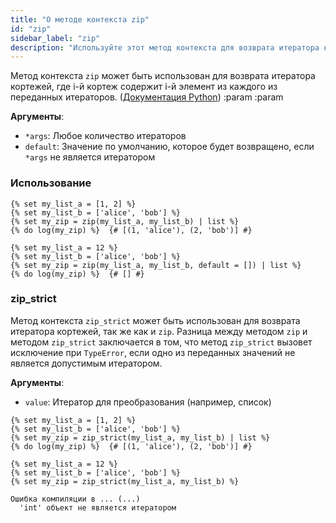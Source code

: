 ```yaml
---
title: "О методе контекста zip"
id: "zip"
sidebar_label: "zip"
description: "Используйте этот метод контекста для возврата итератора кортежей."
---
```


Метод контекста `zip` может быть использован для возврата итератора кортежей, где i-й кортеж содержит i-й элемент из каждого из переданных итераторов. ([Документация Python](https://docs.python.org/3/library/functions.html#zip))
        :param 
        :param 
        
__Аргументы__:
- `*args`: Любое количество итераторов
- `default`: Значение по умолчанию, которое будет возвращено, если `*args` не является итератором

### Использование

```
{% set my_list_a = [1, 2] %}
{% set my_list_b = ['alice', 'bob'] %}
{% set my_zip = zip(my_list_a, my_list_b) | list %}
{% do log(my_zip) %}  {# [(1, 'alice'), (2, 'bob')] #}
```

```
{% set my_list_a = 12 %}
{% set my_list_b = ['alice', 'bob'] %}
{% set my_zip = zip(my_list_a, my_list_b, default = []) | list %}
{% do log(my_zip) %}  {# [] #}
```

### zip_strict

Метод контекста `zip_strict` может быть использован для возврата итератора кортежей, так же как и `zip`. Разница между методом `zip` и методом `zip_strict` заключается в том, что метод `zip_strict` вызовет исключение при `TypeError`, если одно из переданных значений не является допустимым итератором.

__Аргументы__:
- `value`: Итератор для преобразования (например, список)

```
{% set my_list_a = [1, 2] %}
{% set my_list_b = ['alice', 'bob'] %}
{% set my_zip = zip_strict(my_list_a, my_list_b) | list %}
{% do log(my_zip) %}  {# [(1, 'alice'), (2, 'bob')] #}
```

```
{% set my_list_a = 12 %}
{% set my_list_b = ['alice', 'bob'] %}
{% set my_zip = zip_strict(my_list_a, my_list_b) %}

Ошибка компиляции в ... (...)
  'int' объект не является итератором
```